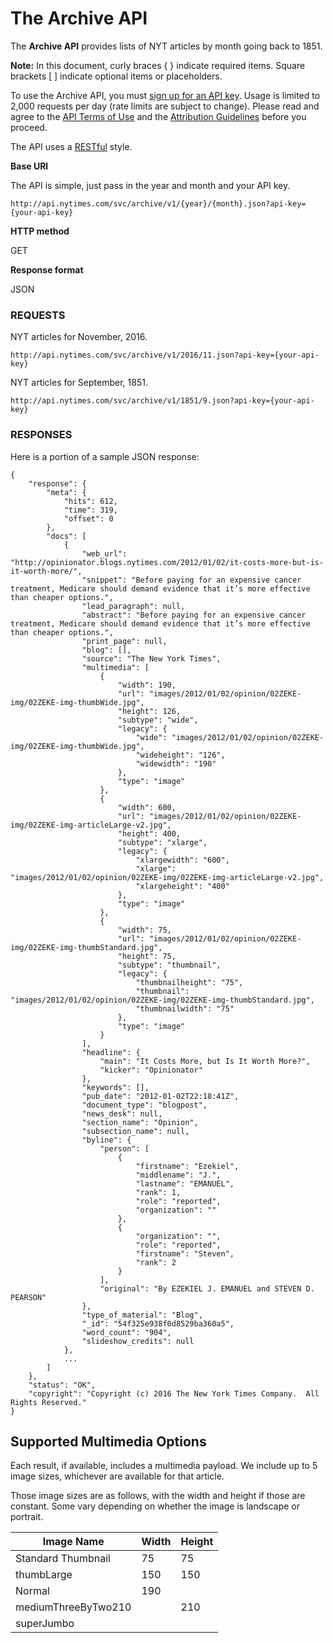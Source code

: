 The Archive API
===============

The **Archive API** provides lists of NYT articles by month going back to 1851.

**Note:** In this document, curly braces { } indicate required items. Square
brackets [ ] indicate optional items or placeholders.

To use the Archive API, you must [sign up for an API key](<http://developer.nytimes.com/apps/register>).
Usage is limited to 2,000 requests per day (rate limits are subject to change).
Please read and agree to the [API Terms of Use](<http://developer.nytimes.com/tou>) and
the [Attribution Guidelines](<http://developer.nytimes.com/attribution>) before you proceed.

The API uses a [RESTful](<http://en.wikipedia.org/wiki/Representational_State_Transfer>) style.


**Base URI**

The API is simple, just pass in the year and month and your API key.

~~~~~~~~~~~~~~~~~~~~~~~~~~~~~~~~~~~~~~~~~~~~~~~~~~~~~~~~~~~~~~~~~~~~~~~~~~~~~~~~
http://api.nytimes.com/svc/archive/v1/{year}/{month}.json?api-key={your-api-key}
~~~~~~~~~~~~~~~~~~~~~~~~~~~~~~~~~~~~~~~~~~~~~~~~~~~~~~~~~~~~~~~~~~~~~~~~~~~~~~~~

**HTTP method**

GET

**Response format**

JSON


### REQUESTS

NYT articles for November, 2016.

~~~~~~~~~~~~~~~~~~~~~~~~~~~~~~~~~~~~~~~~~~~~~~~~~~~~~~~~~~~~~~~~~~~~~~~~~~~~~~~~
http://api.nytimes.com/svc/archive/v1/2016/11.json?api-key={your-api-key}
~~~~~~~~~~~~~~~~~~~~~~~~~~~~~~~~~~~~~~~~~~~~~~~~~~~~~~~~~~~~~~~~~~~~~~~~~~~~~~~~

NYT articles for September, 1851.

~~~~~~~~~~~~~~~~~~~~~~~~~~~~~~~~~~~~~~~~~~~~~~~~~~~~~~~~~~~~~~~~~~~~~~~~~~~~~~~~
http://api.nytimes.com/svc/archive/v1/1851/9.json?api-key={your-api-key}
~~~~~~~~~~~~~~~~~~~~~~~~~~~~~~~~~~~~~~~~~~~~~~~~~~~~~~~~~~~~~~~~~~~~~~~~~~~~~~~~


### RESPONSES

Here is a portion of a sample JSON response:

~~~~~~~~~~~~~~~~~~~~~~~~~~~~~~~~~~~~~~~~~~~~~~~~~~~~~~~~~~~~~~~~~~~~~~~~~~~~~~~~
{
    "response": {
        "meta": {
            "hits": 612,
            "time": 319,
            "offset": 0
        },
        "docs": [
            {
                "web_url": "http://opinionator.blogs.nytimes.com/2012/01/02/it-costs-more-but-is-it-worth-more/",
                "snippet": "Before paying for an expensive cancer treatment, Medicare should demand evidence that it’s more effective than cheaper options.",
                "lead_paragraph": null,
                "abstract": "Before paying for an expensive cancer treatment, Medicare should demand evidence that it’s more effective than cheaper options.",
                "print_page": null,
                "blog": [],
                "source": "The New York Times",
                "multimedia": [
                    {
                        "width": 190,
                        "url": "images/2012/01/02/opinion/02ZEKE-img/02ZEKE-img-thumbWide.jpg",
                        "height": 126,
                        "subtype": "wide",
                        "legacy": {
                            "wide": "images/2012/01/02/opinion/02ZEKE-img/02ZEKE-img-thumbWide.jpg",
                            "wideheight": "126",
                            "widewidth": "190"
                        },
                        "type": "image"
                    },
                    {
                        "width": 600,
                        "url": "images/2012/01/02/opinion/02ZEKE-img/02ZEKE-img-articleLarge-v2.jpg",
                        "height": 400,
                        "subtype": "xlarge",
                        "legacy": {
                            "xlargewidth": "600",
                            "xlarge": "images/2012/01/02/opinion/02ZEKE-img/02ZEKE-img-articleLarge-v2.jpg",
                            "xlargeheight": "400"
                        },
                        "type": "image"
                    },
                    {
                        "width": 75,
                        "url": "images/2012/01/02/opinion/02ZEKE-img/02ZEKE-img-thumbStandard.jpg",
                        "height": 75,
                        "subtype": "thumbnail",
                        "legacy": {
                            "thumbnailheight": "75",
                            "thumbnail": "images/2012/01/02/opinion/02ZEKE-img/02ZEKE-img-thumbStandard.jpg",
                            "thumbnailwidth": "75"
                        },
                        "type": "image"
                    }
                ],
                "headline": {
                    "main": "It Costs More, but Is It Worth More?",
                    "kicker": "Opinionator"
                },
                "keywords": [],
                "pub_date": "2012-01-02T22:18:41Z",
                "document_type": "blogpost",
                "news_desk": null,
                "section_name": "Opinion",
                "subsection_name": null,
                "byline": {
                    "person": [
                        {
                            "firstname": "Ezekiel",
                            "middlename": "J.",
                            "lastname": "EMANUEL",
                            "rank": 1,
                            "role": "reported",
                            "organization": ""
                        },
                        {
                            "organization": "",
                            "role": "reported",
                            "firstname": "Steven",
                            "rank": 2
                        }
                    ],
                    "original": "By EZEKIEL J. EMANUEL and STEVEN D. PEARSON"
                },
                "type_of_material": "Blog",
                "_id": "54f325e938f0d8529ba360a5",
                "word_count": "904",
                "slideshow_credits": null
            },
            ...
        ]
    },
    "status": "OK",
    "copyright": "Copyright (c) 2016 The New York Times Company.  All Rights Reserved."
}
~~~~~~~~~~~~~~~~~~~~~~~~~~~~~~~~~~~~~~~~~~~~~~~~~~~~~~~~~~~~~~~~~~~~~~~~~~~~~~~~

Supported Multimedia Options
----------------------------

Each result, if available, includes a multimedia payload.
We include up to 5 image sizes, whichever are available for that article.

Those image sizes are as follows, with the width and height if those are constant.
Some vary depending on whether the image is landscape or portrait.

| Image Name          | Width | Height |
|---------------------|-------|--------|
| Standard Thumbnail  | 75    | 75     |
| thumbLarge          | 150   | 150    |
| Normal              | 190   |        |
| mediumThreeByTwo210 |       | 210    |
| superJumbo          |       |        |

